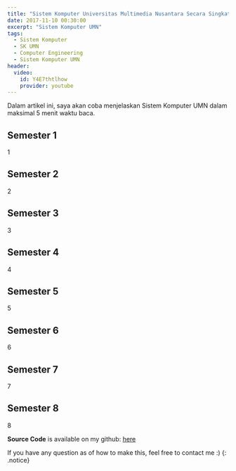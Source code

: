 ```yaml
---
title: "Sistem Komputer Universitas Multimedia Nusantara Secara Singkat"
date: 2017-11-10 00:30:00
excerpt: "Sistem Komputer UMN"
tags:
  - Sistem Komputer
  - SK UMN
  - Computer Engineering
  - Sistem Komputer UMN
header:
  video:
    id: Y4E7thtlhow
    provider: youtube
---
```

Dalam artikel ini, saya akan coba menjelaskan Sistem Komputer UMN dalam maksimal 5 menit waktu baca.

## Semester 1
1
## Semester 2
2
## Semester 3
3
## Semester 4
4
## Semester 5
5
## Semester 6
6
## Semester 7
7
## Semester 8
8

 **Source Code** is available on my github: [here](https://github.com/tenapril/Automated-Warehouse-Arduino)

 If you have any question as of how to make this, feel free to contact me :)
{: .notice}
